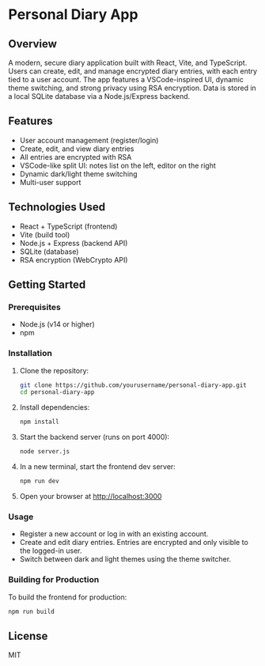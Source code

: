 # Personal Diary App

## Overview
A modern, secure diary application built with React, Vite, and TypeScript. Users can create, edit, and manage encrypted diary entries, with each entry tied to a user account. The app features a VSCode-inspired UI, dynamic theme switching, and strong privacy using RSA encryption. Data is stored in a local SQLite database via a Node.js/Express backend.

## Features
- User account management (register/login)
- Create, edit, and view diary entries
- All entries are encrypted with RSA
- VSCode-like split UI: notes list on the left, editor on the right
- Dynamic dark/light theme switching
- Multi-user support

## Technologies Used
- React + TypeScript (frontend)
- Vite (build tool)
- Node.js + Express (backend API)
- SQLite (database)
- RSA encryption (WebCrypto API)

## Getting Started

### Prerequisites
- Node.js (v14 or higher)
- npm

### Installation
1. Clone the repository:
   ```sh
   git clone https://github.com/yourusername/personal-diary-app.git
   cd personal-diary-app
   ```
2. Install dependencies:
   ```sh
   npm install
   ```
3. Start the backend server (runs on port 4000):
   ```sh
   node server.js
   ```
4. In a new terminal, start the frontend dev server:
   ```sh
   npm run dev
   ```
5. Open your browser at [http://localhost:3000](http://localhost:3000)

### Usage
- Register a new account or log in with an existing account.
- Create and edit diary entries. Entries are encrypted and only visible to the logged-in user.
- Switch between dark and light themes using the theme switcher.

### Building for Production
To build the frontend for production:
```sh
npm run build
```

## License
MIT